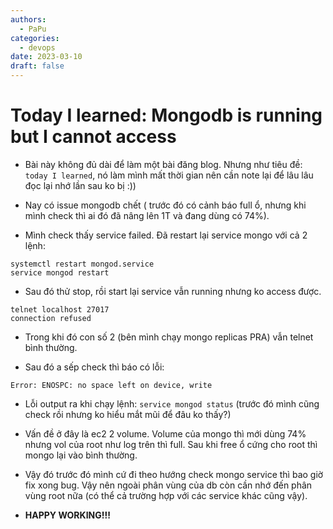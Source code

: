 ```yaml
---
authors:
  - PaPu
categories:
  - devops
date: 2023-03-10
draft: false
---
```


# Today I learned: Mongodb is running but I cannot access

- Bài này không đủ dài để làm một bài đăng blog. Nhưng như tiêu đề: `today I learned`, nó làm mình mất thời gian nên cần note lại để lâu lâu đọc lại nhớ lần sau ko bị :))

<!-- more -->

- Nay có issue mongodb chết ( trước đó có cảnh báo full ổ, nhưng khi mình check thì ai đó đã nâng lên 1T và đang dùng có 74%).

- Mình check thấy service failed. Đã restart lại service mongo với cả 2 lệnh:

```linenums="1"
systemctl restart mongod.service
service mongod restart
```

- Sau đó thử stop, rồi start lại service vẫn running nhưng ko access được.

```linenums="1"
telnet localhost 27017
connection refused
```

- Trong khi đó con số 2 (bên mình chạy mongo replicas PRA) vẫn telnet bình thường.

- Sau đó a sếp check thì báo có lỗi:

```linenums="1"
Error: ENOSPC: no space left on device, write
```

- Lỗi output ra khi chạy lệnh: `service mongod status` (trước đó mình cũng check rồi nhưng ko hiểu mắt mũi để đâu ko thấy?)

- Vấn đề ở đây là ec2 2 volume. Volume của mongo thì mới dùng 74% nhưng vol của root như log trên thì full. Sau khi free ổ cứng cho root thì mongo lại vào bình thường.

- Vậy đó trước đó mình cứ đi theo hướng check mongo service thì bao giờ fix xong bug. Vậy nên ngoài phân vùng của db còn cần nhớ đến phân vùng root nữa (có thể cả trường hợp với các service khác cũng vậy).

- **HAPPY WORKING!!!**
